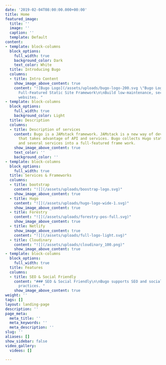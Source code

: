 ```yaml
---
date: '2019-02-04T08:00:00.000+00:00'
title: Home
featured_image:
  title: ''
  image: ''
  caption: ''
  template: Default
content:
- template: block-columns
  block_options:
    full_width: true
    background_color: Dark
    text_color: White
  title: Introducing Bugo
  columns:
  - title: Intro Content
    show_image_above_content: true
    content: "![Bugo Logo](/assets/uploads/bugo-logo-200.svg \"Bugo Logo\")\n\n##
      Full-Featured Static Site Framework\n\nBuild low-maintenance, secure, high performant
      websites. "
- template: block-columns
  block_options:
    full_width: true
    background_color: Light
  title: Description
  columns:
  - title: Description of services
    content: Bugo is a JAMstack framework. JAMstack is a new way of developing websites
      that takes advantage of API and services. Bugo collects Hugo static site generator
      and several services into a full-featured frame work.
    show_image_above_content: true
    text_color: ''
    background_color: ''
- template: block-columns
  block_options:
    full_width: true
  title: Services & Frameworks
  columns:
  - title: bootstrap
    content: "![](/assets/uploads/boostrap-logo.svg)"
    show_image_above_content: true
  - title: Hugo
    content: "![](/assets/uploads/hugo-logo-wide-1.svg)"
    show_image_above_content: true
  - title: Forestry
    content: "![](/assets/uploads/forestry-pos-full.svg)"
    show_image_above_content: true
  - title: Netlify
    show_image_above_content: true
    content: "![](/assets/uploads/full-logo-light.svg)"
  - title: Cloudinary
    content: "![](/assets/uploads/cloudinary_100.png)"
    show_image_above_content: true
- template: block-columns
  block_options:
    full_width: true
  title: Features
  columns:
  - title: SEO & Social Friendly
    content: "### SEO & Social Friendly\n\nBugo supports SEO and social media best
      practices. "
    show_image_above_content: true
weight: ''
tags: []
layout: landing-page
description: ''
page_meta:
  meta_title: ''
  meta_keywords: ''
  meta_description: ''
slug: ''
aliases: []
show_sidebar: false
video_gallery:
  videos: []

---
```

